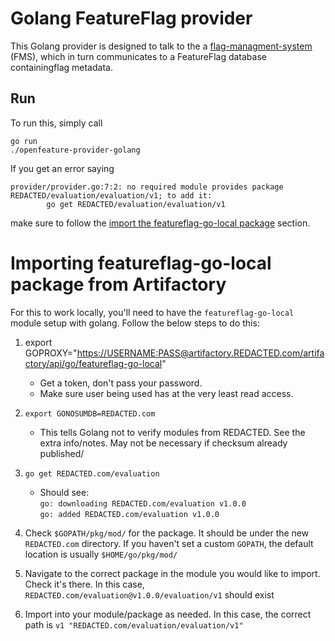 # Golang FeatureFlag provider
This Golang provider is designed to talk to the a [flag-managment-system](REDACTED) (FMS), which in turn communicates to a FeatureFlag database containingflag metadata.  

## Run

To run this, simply call
```
go run
./openfeature-provider-golang
``` 

If you get an error saying 
```
provider/provider.go:7:2: no required module provides package REDACTED/evaluation/evaluation/v1; to add it:
        go get REDACTED/evaluation/evaluation/v1
```
make sure to follow the [import the featureflag-go-local package](#importing-golang-package-from-artifactory) section.

# Importing featureflag-go-local package from Artifactory

For this to work locally, you'll need to have the `featureflag-go-local` module setup with golang. Follow the below steps to do this:

1. export GOPROXY="<https://USERNAME:PASS@artifactory.REDACTED.com/artifactory/api/go/featureflag-go-local>"

   - Get a token, don't pass your password.
   - Make sure user being used has at the very least read access.
2. `export GONOSUMDB=REDACTED.com` 

   - This tells Golang not to verify modules from REDACTED. See the extra info/notes. May not be necessary if checksum already published/

3. `go get REDACTED.com/evaluation`

   - Should see:  
   `go: downloading REDACTED.com/evaluation v1.0.0 `  
   `go: added REDACTED.com/evaluation v1.0.0`
4. Check `$GOPATH/pkg/mod/` for the package. It should be under the new `REDACTED.com` directory. If you haven't set a custom `GOPATH`, the default location is usually `$HOME/go/pkg/mod/`
5. Navigate to the correct package in the module you would like to import. Check it's there. In this case, `REDACTED.com/evaluation@v1.0.0/evaluation/v1` should exist
6. Import into your module/package as needed. In this case, the correct path is `v1 "REDACTED.com/evaluation/evaluation/v1"` 

